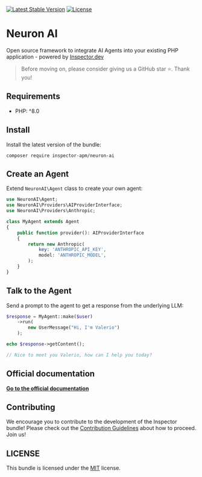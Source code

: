 [![Latest Stable Version](https://poser.pugx.org/inspector-apm/neuron-ai/v/stable)](https://packagist.org/packages/inspector-apm/neuron-ai)
[![License](https://poser.pugx.org/inspector-apm/neuron-ai/license)](//packagist.org/packages/inspector-apm/neuron-ai)

# Neuron AI

Open source framework to integrate AI Agents into your existing PHP application - powered by [Inspector.dev](https://inspector.dev)

> Before moving on, please consider giving us a GitHub star ⭐️. Thank you!

## Requirements

- PHP: ^8.0

## Install

Install the latest version of the bundle:

```
composer require inspector-apm/neuron-ai
```

## Create an Agent

Extend `NeuronAI\Agent` class to create your own agent:

```php
use NeuronAI\Agent;
use NeuronAI\Providers\AIProviderInterface;
use NeuronAI\Providers\Anthropic;

class MyAgent extends Agent
{
    public function provider(): AIProviderInterface
    {
        return new Anthropic(
            key: 'ANTHROPIC_API_KEY',
            model: 'ANTHROPIC_MODEL',
        );
    }
}
```


## Talk to the Agent

Send a prompt to the agent to get a response from the underlying LLM:

```php
$response = MyAgent::make($user)
    ->run(
        new UserMessage("Hi, I'm Valerio")
    );

echo $response->getContent();

// Nice to meet you Valerio, how can I help you today?
```

## Official documentation

**[Go to the official documentation](https://neuron.inspector.dev/)**

## Contributing

We encourage you to contribute to the development of the Inspector bundle!
Please check out the [Contribution Guidelines](CONTRIBUTING.md) about how to proceed. Join us!

## LICENSE

This bundle is licensed under the [MIT](LICENSE) license.

